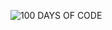 ![100 DAYS OF CODE](https://github.com/LaTrishaGomer/Frontend-Projects/assets/64527680/5ed9c93e-d6cb-4064-ae75-221bc7910a9a)

